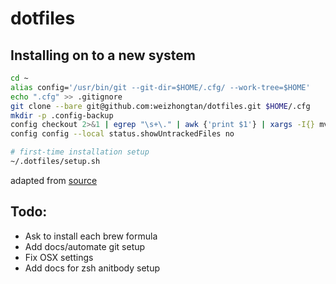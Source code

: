 # dotfiles

## Installing on to a new system

```sh
cd ~
alias config='/usr/bin/git --git-dir=$HOME/.cfg/ --work-tree=$HOME'
echo ".cfg" >> .gitignore
git clone --bare git@github.com:weizhongtan/dotfiles.git $HOME/.cfg
mkdir -p .config-backup
config checkout 2>&1 | egrep "\s+\." | awk {'print $1'} | xargs -I{} mv {} .config-backup/{}
config config --local status.showUntrackedFiles no

# first-time installation setup
~/.dotfiles/setup.sh
```

adapted from [source](https://developer.atlassian.com/blog/2016/02/best-way-to-store-dotfiles-git-bare-repo/)

## Todo:
- Ask to install each brew formula
- Add docs/automate git setup
- Fix OSX settings
- Add docs for zsh anitbody setup
